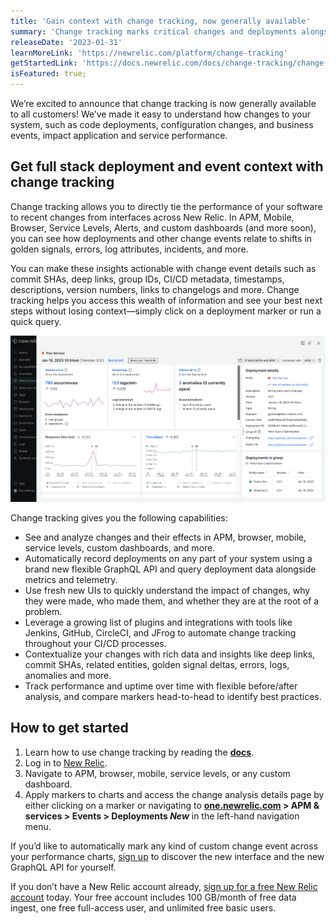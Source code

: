 ```yaml
---
title: 'Gain context with change tracking, now generally available' 
summary: 'Change tracking marks critical changes and deployments alongside performance data—adding context to anomalies, issues, errors, and incidents.' 
releaseDate: '2023-01-31' 
learnMoreLink: 'https://newrelic.com/platform/change-tracking' 
getStartedLink: 'https://docs.newrelic.com/docs/change-tracking/change-tracking-introduction/'
isFeatured: true;
---
```



We’re excited to announce that change tracking is now generally available to all customers! We’ve made it easy to understand how changes to your system, such as code deployments, configuration changes, and business events, impact application and service performance.

## Get full stack deployment and event context with change tracking

Change tracking allows you to directly tie the performance of your software to recent changes from interfaces across New Relic. In APM, Mobile, Browser, Service Levels, Alerts, and custom dashboards (and more soon), you can see how deployments and other change events relate to shifts in golden signals, errors, log attributes, incidents, and more.

You can make these insights actionable with change event details such as commit SHAs, deep links, group IDs, CI/CD metadata, timestamps, descriptions, version numbers, links to changelogs and more. Change tracking helps you access this wealth of information and see your best next steps without losing context&mdash;simply click on a deployment marker or run a quick query.

![A screenshot showing the New Relic change analysis interface](./images/Change_Tracking_Analysis_Interface_Details_Page.png "A screenshot showing the New Relic change analysis interface.")

Change tracking gives you the following capabilities:

* See and analyze changes and their effects in APM, browser, mobile, service levels, custom dashboards, and more.
* Automatically record deployments on any part of your system using a brand new flexible GraphQL API and  query deployment data alongside metrics and telemetry.
* Use fresh new UIs to quickly understand the impact of changes, why they were made, who made them, and whether they are at the root of a problem.
* Leverage a growing list of plugins and integrations with tools like Jenkins, GitHub, CircleCI, and JFrog to automate change tracking throughout your CI/CD processes.
* Contextualize your changes with rich data and insights like deep links, commit SHAs, related entities, golden signal deltas, errors, logs, anomalies and more.
* Track performance and uptime over time with flexible before/after analysis, and compare markers head-to-head to identify best practices.

## How to get started

1. Learn how to use change tracking by reading the [**docs**](https://docs.newrelic.com/docs/change-tracking/change-tracking-introduction/).
2. Log in to [New Relic](https://newrelic.com/).
3. Navigate to APM, browser, mobile, service levels, or any custom dashboard.
4. Apply markers to charts and access the change analysis details page by either clicking on a marker or navigating to **[one.newrelic.com](https://one.newrelic.com/) > APM & services > Events > Deployments *New*** in the left-hand navigation menu.

If you’d like to automatically mark any kind of custom change event across your performance charts, [sign up](https://newrelic.com/signup) to discover the new interface and the new GraphQL API for yourself.

If you don’t have a New Relic account already, [sign up for a free New Relic account](https://newrelic.com/signup) today. Your free account includes 100 GB/month of free data ingest, one free full-access user, and unlimited free basic users.